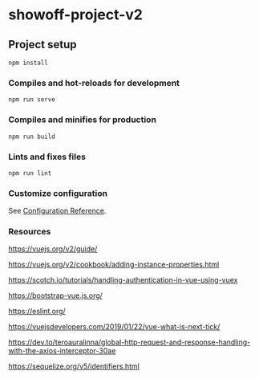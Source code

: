 # showoff-project-v2

## Project setup
```
npm install
```

### Compiles and hot-reloads for development
```
npm run serve
```

### Compiles and minifies for production
```
npm run build
```

### Lints and fixes files
```
npm run lint
```

### Customize configuration
See [Configuration Reference](https://cli.vuejs.org/config/).

### Resources

https://vuejs.org/v2/guide/

https://vuejs.org/v2/cookbook/adding-instance-properties.html

https://scotch.io/tutorials/handling-authentication-in-vue-using-vuex

https://bootstrap-vue.js.org/

https://eslint.org/

https://vuejsdevelopers.com/2019/01/22/vue-what-is-next-tick/

https://dev.to/teroauralinna/global-http-request-and-response-handling-with-the-axios-interceptor-30ae

https://sequelize.org/v5/identifiers.html
